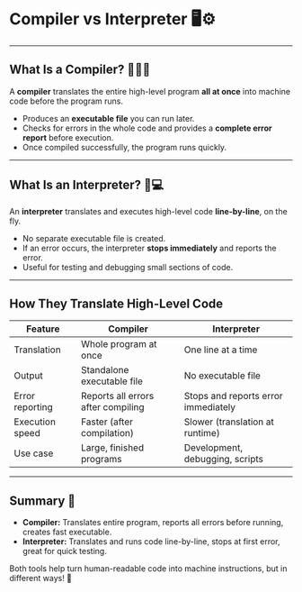 # Compiler vs Interpreter 🖥️⚙️

---

## What Is a Compiler? 🧑‍💻🔄

A **compiler** translates the entire high-level program **all at once** into machine code before the program runs.

- Produces an **executable file** you can run later.
- Checks for errors in the whole code and provides a **complete error report** before execution.
- Once compiled successfully, the program runs quickly.

---

## What Is an Interpreter? 🐍💻

An **interpreter** translates and executes high-level code **line-by-line**, on the fly.

- No separate executable file is created.
- If an error occurs, the interpreter **stops immediately** and reports the error.
- Useful for testing and debugging small sections of code.

---

## How They Translate High-Level Code

| Feature              | Compiler                         | Interpreter                     |
|----------------------|---------------------------------|--------------------------------|
| Translation          | Whole program at once            | One line at a time             |
| Output               | Standalone executable file       | No executable file            |
| Error reporting      | Reports all errors after compiling| Stops and reports error immediately |
| Execution speed      | Faster (after compilation)       | Slower (translation at runtime)|
| Use case             | Large, finished programs         | Development, debugging, scripts|

---

## Summary 🎯

- **Compiler:** Translates entire program, reports all errors before running, creates fast executable.  
- **Interpreter:** Translates and runs code line-by-line, stops at first error, great for quick testing.

Both tools help turn human-readable code into machine instructions, but in different ways! 🚀

